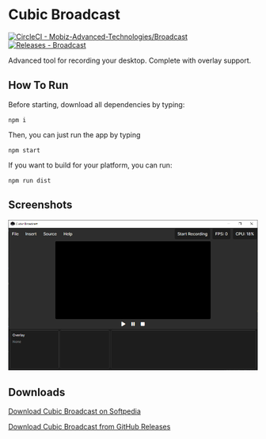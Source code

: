 # Cubic Broadcast
<a href="https://app.circleci.com/pipelines/github/Mobiz-Advanced-Technologies/Broadcast"><img src="https://img.shields.io/badge/CircleCI-Mobiz--Advanced--Technologies%2FBroadcast-2ea44f?style=for-the-badge&logo=CircleCI" alt="CircleCI - Mobiz-Advanced-Technologies/Broadcast"></a>
<a href="https://github.com/Mobiz-Advanced-Technologies/Broadcast/releases"><img src="https://img.shields.io/static/v1?label=Releases&message=Broadcast&color=2ea44f&style=for-the-badge&logo=GitHub" alt="Releases - Broadcast"></a>

Advanced tool for recording your desktop. Complete with overlay support.

## How To Run
Before starting, download all dependencies by typing:

```
npm i
```

Then, you can just run the app by typing

```
npm start
```

If you want to build for your platform, you can run: 

```
npm run dist
```

## Screenshots
![image](https://raw.githubusercontent.com/Mobiz-Advanced-Technologies/Broadcast/master/screenshot.png)

## Downloads
[Download Cubic Broadcast on Softpedia](https://www.softpedia.com/get/Multimedia/Video/Video-Recording/Cubic-Broadcast.shtml)

[Download Cubic Broadcast from GitHub Releases](https://github.com/Mobiz-Advanced-Technologies/Broadcast/releases)
